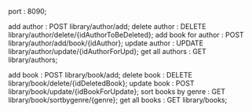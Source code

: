 port : 8090;

add author : POST library/author/add;
delete author : DELETE library/author/delete/{idAuthorToBeDeleted};
add book for author : POST library/author/add/book/{idAuthor};
update author : UPDATE library/author/update/{idAuthorForUpd};
get all authors : GET library/authors;

add book : POST library/book/add;
delete book : DELETE library/book/delete/{idDeletedBook};
update book : POST library/book/update/{idBookForUpdate};
sort books by genre : GET library/book/sortbygenre/{genre};
get all books : GET library/books;
